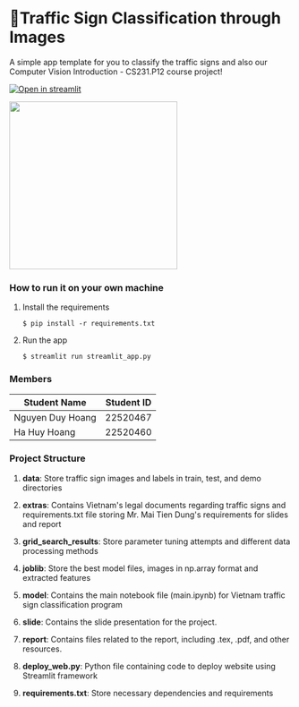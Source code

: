 # 🚦Traffic Sign Classification through Images

A simple app template for you to classify the traffic signs and also our Computer Vision Introduction - CS231.P12 course project!

[![Open in streamlit](https://static.streamlit.io/badges/streamlit_badge_black_white.svg)](https://traffic-sign-classification-through-images.streamlit.app/)

<img src="https://github.com/user-attachments/assets/908fb731-680c-410c-8884-3c90796e84a4" width="300" height="auto" />


### How to run it on your own machine

1. Install the requirements

   ```
   $ pip install -r requirements.txt
   ```
2. Run the app

   ```
   $ streamlit run streamlit_app.py
   ```
### Members
| Student Name     | Student ID |
|------------------|------------|
| Nguyen Duy Hoang | 22520467   |
| Ha Huy Hoang     | 22520460   |

### Project Structure

1. **data**: Store traffic sign images and labels in train, test, and demo directories

2. **extras**: Contains Vietnam's legal documents regarding traffic signs and requirements.txt file storing Mr. Mai Tien Dung's requirements for slides and report

3. **grid_search_results**: Store parameter tuning attempts and different data processing methods

4. **joblib**: Store the best model files, images in np.array format and extracted features

5. **model**: Contains the main notebook file (main.ipynb) for Vietnam traffic sign classification program

6. **slide**: Contains the slide presentation for the project.

7. **report**: Contains files related to the report, including .tex, .pdf, and other resources.
  
8. **deploy_web.py**: Python file containing code to deploy website using Streamlit framework

9. **requirements.txt**: Store necessary dependencies and requirements
